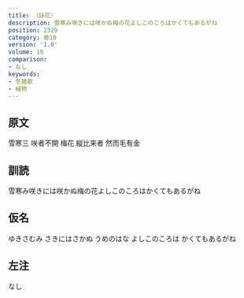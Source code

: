 ```yaml
---
title: （詠花）
description: 雪寒み咲きには咲かぬ梅の花よしこのころはかくてもあるがね
position: 2329
category: 巻10
version: '1.0'
volume: 10
comparison:
- なし
keywords:
- 冬雑歌
- 植物
---
```


## 原文

雪寒三 咲者不開 梅花 縦比来者 然而毛有金

## 訓読

雪寒み咲きには咲かぬ梅の花よしこのころはかくてもあるがね

## 仮名

ゆきさむみ さきにはさかぬ うめのはな よしこのころは かくてもあるがね

## 左注

なし
